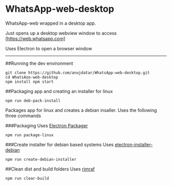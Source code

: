 # WhatsApp-web-desktop
WhatsApp-web wrapped in a desktop app.

Just opens up a desktop webview window to access [https://web.whatsapp.com] 

Uses Electron to open a browser window

___
##Running the dev environment
```
git clone https://github.com/anujdatar/WhatsApp-web-desktop.git
cd WhatsAoo-web-desktop
npm install npm start
```

##Packaging app and creating an installer for linux
```
npm run deb-pack-install
```
Packages app for linux and creates a debian insaller.
Uses the following three commands

###Packaging
Uses [Electron Packager](https://github.com/electron-userland/electron-packager)
```
npm run package-linux
```
###Create installer for debian based systems
Uses [electron-installer-debian](https://github.com/electron-userland/electron-installer-debian)
```
npm run create-debian-installer
```

##Clean dist and build folders
Uses [rimraf](https://github.com/isaacs/rimraf)
```
npm run clear-build
```
